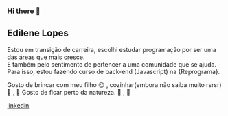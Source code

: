 ### Hi there 👋

## Edilene Lopes 


Estou em transição de carreira, escolhi 
estudar programação por ser uma das áreas que mais cresce. <br>
E também pelo sentimento de pertencer a uma comunidade que se ajuda.<br>
Para isso, estou fazendo curso de back-end (Javascript) na {Reprograma}.

Gosto de brincar com meu filho   :heart_eyes:	, cozinhar(embora não saiba muito rsrsr) :cake: ,  :spaghetti:
Gosto de ficar perto da natureza. :deciduous_tree: , :blossom:

[linkedin](http://https://www.linkedin.com/in/edilene-lopes-b2254224/)

<!--
**EdileneLopes/edilenelopes** is a ✨ _special_ ✨ repository because its `README.md` (this file) appears on your GitHub profile.

Here are some ideas to get you started:

- 🔭 I’m currently working on ...
- 🌱 I’m currently learning ...
- 👯 I’m looking to collaborate on ...
- 🤔 I’m looking for help with ...
- 💬 Ask me about ...
- 📫 How to reach me: ...
- 😄 Pronouns: ...
- ⚡ Fun fact: ...
-->
